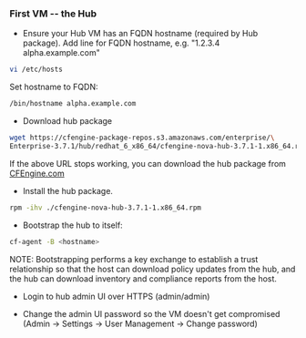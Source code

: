 ### First VM -- the Hub

- Ensure your Hub VM has an FQDN hostname (required by Hub package).
Add line for FQDN hostname, e.g. "1.2.3.4 alpha.example.com"

```bash
vi /etc/hosts
```
Set hostname to FQDN:

```bash
/bin/hostname alpha.example.com
```

- Download hub package
```bash
wget https://cfengine-package-repos.s3.amazonaws.com/enterprise/\
Enterprise-3.7.1/hub/redhat_6_x86_64/cfengine-nova-hub-3.7.1-1.x86_64.rpm
```

If the above URL stops working, you can download the hub package
from [CFEngine.com](http://cfengine.com/download/)

- Install the hub package.
```bash
rpm -ihv ./cfengine-nova-hub-3.7.1-1.x86_64.rpm
```

- Bootstrap the hub to itself:
```bash
cf-agent -B <hostname>
```

NOTE: Bootstrapping performs a key exchange to establish a trust
relationship so that the host can download policy updates from
the hub, and the hub can download inventory and compliance reports
from the host.

- Login to hub admin UI over HTTPS (admin/admin)

- Change the admin UI password so the VM doesn't get compromised
(Admin -> Settings -> User Management -> Change password)
